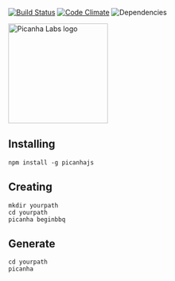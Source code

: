 [![Build Status](https://travis-ci.org/PicanhaLabs/PicanhaJS.svg?branch=master)](https://travis-ci.org/PicanhaLabs/PicanhaJS) [![Code Climate](https://codeclimate.com/github/PicanhaLabs/PicanhaJS/badges/gpa.svg)](https://codeclimate.com/github/PicanhaLabs/PicanhaJS)  ![Dependencies](https://david-dm.org/PicanhaLabs/PicanhaJS.svg)

<img src="http://blog.picanhalabs.com/img/picanhalabs.svg" alt="Picanha Labs logo" width="200px">

## Installing

```
npm install -g picanhajs
```

## Creating

```
mkdir yourpath
cd yourpath
picanha beginbbq
```

## Generate

```
cd yourpath
picanha
```
